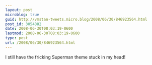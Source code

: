 ```yaml
---
layout: post
microblog: true
guid: http://vmstan-tweets.micro.blog/2008/06/30/846923564.html
post_id: 3054882
date: 2008-06-30T08:03:19-0600
lastmod: 2008-06-30T08:03:19-0600
type: post
url: /2008/06/30/846923564.html
---
```

I still have the fricking Superman theme stuck in my head!
